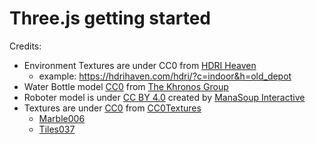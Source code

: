 # Three.js getting started

Credits:

- Environment Textures are under CC0 from [HDRI Heaven](https://hdrihaven.com/)
  - example: <https://hdrihaven.com/hdri/?c=indoor&h=old_depot>
- Water Bottle model [CC0](https://creativecommons.org/publicdomain/zero/1.0/) from [The Khronos Group](https://github.com/KhronosGroup/glTF-Sample-Models/tree/master/2.0/WaterBottle)
- Roboter model is under [CC BY 4.0](https://creativecommons.org/licenses/by/4.0/) created by [ManaSoup Interactive](https://www.twitch.com/manasoup_dev)
- Textures are under [CC0](https://creativecommons.org/publicdomain/zero/1.0/) from [CC0Textures](https://cc0textures.com/)
  - [Marble006](https://cc0textures.com/view?id=Marble006)
  - [Tiles037](https://cc0textures.com/view?id=Tiles037)
